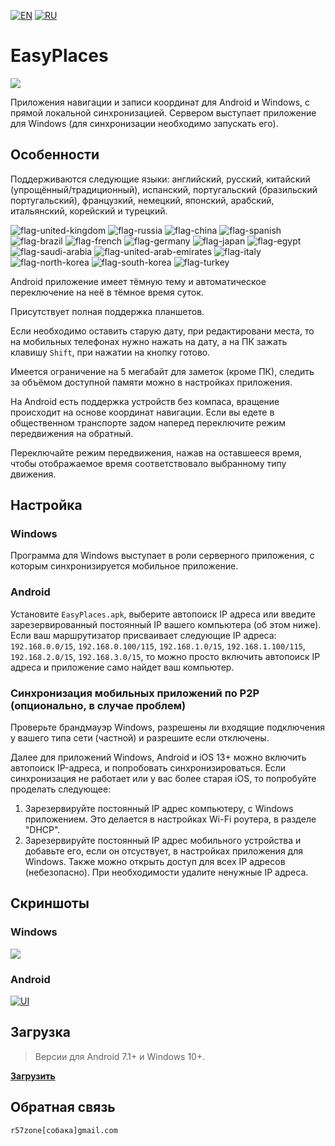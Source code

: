 [![EN](https://user-images.githubusercontent.com/9499881/33184537-7be87e86-d096-11e7-89bb-f3286f752bc6.png)](https://github.com/r57zone/EasyPlaces/) 
[![RU](https://user-images.githubusercontent.com/9499881/27683795-5b0fbac6-5cd8-11e7-929c-057833e01fb1.png)](https://github.com/r57zone/EasyPlaces/blob/master/README.RU.md) 
# EasyPlaces
![](https://github.com/user-attachments/assets/f728a53e-3050-46d7-b6ee-14b0071b0114)

Приложения навигации и записи координат для Android и Windows, с прямой локальной синхронизацией. Сервером выступает приложение для Windows (для синхронизации необходимо запускать его).

## Особенности
Поддерживаются следующие языки: английский, русский, китайский (упрощённый/традиционный), испанский, португальский (бразильский португальский), французкий, немецкий, японский, арабский, итальянский, корейский и турецкий.

![flag-united-kingdom](https://github.com/user-attachments/assets/8c03c9b8-d154-466f-b9c4-6ea60278d537)
![flag-russia](https://user-images.githubusercontent.com/9499881/27683795-5b0fbac6-5cd8-11e7-929c-057833e01fb1.png)
![flag-china](https://github.com/user-attachments/assets/16848591-2baf-4300-893b-b95d5249a34e)
![flag-spanish](https://github.com/user-attachments/assets/a892b7ce-d83f-4914-9c54-9ba16c9c9e38)
![flag-brazil](https://github.com/user-attachments/assets/f2544579-81df-43b4-94c5-59c569828182)
![flag-french](https://github.com/user-attachments/assets/57f54331-32a3-4146-823c-4aa85a4c6669)
![flag-germany](https://github.com/user-attachments/assets/11066aa3-7c0d-4507-9df1-cad00fe53fad)
![flag-japan](https://github.com/user-attachments/assets/37cfc183-4de7-4d5a-a698-0da1286a6ee1)
![flag-egypt](https://github.com/user-attachments/assets/44399d0f-f05f-4d44-a4ab-13b6d7ded087)
![flag-saudi-arabia](https://github.com/user-attachments/assets/07d7d133-5a21-4bde-8c37-c1ef3772ac91)
![flag-united-arab-emirates](https://github.com/user-attachments/assets/81d3b610-a2f4-44c9-b2ad-20e4d7cfb2b2)
![flag-italy](https://github.com/user-attachments/assets/692490d6-bc53-446f-99b8-bf2becb8ec0d)
![flag-north-korea](https://github.com/user-attachments/assets/5b315a3d-6ce0-4cbb-b7a3-133ef2bcb2c5)
![flag-south-korea](https://github.com/user-attachments/assets/ed3d3778-9193-444a-85fd-ac5dd7bc91c6)
![flag-turkey](https://github.com/user-attachments/assets/e18e5455-7321-4632-bf3f-19921b42a7ce)


Android приложение имеет тёмную тему и автоматическое переключение на неё в тёмное время суток.


Присутствует полная поддержка планшетов.


Если необходимо оставить старую дату, при редактировани места, то на мобильных телефонах нужно нажать на дату, а на ПК зажать клавишу `Shift`, при нажатии на кнопку готово.


Имеется ограничение на 5 мегабайт для заметок (кроме ПК), следить за объёмом доступной памяти можно в настройках приложения.


На Android есть поддержка устройств без компаса, вращение происходит на основе координат навигации. Если вы едете в общественном транспорте задом наперед переключите режим передвижения на обратный.


Переключайте режим передвижения, нажав на оставшееся время, чтобы отображаемое время соответствовало выбранному типу движения.

## Настройка
### Windows
Программа для Windows выступает в роли серверного приложения, с которым синхронизируется мобильное приложение.

### Android
Установите `EasyPlaces.apk`, выберите автопоиск IP адреса или введите зарезервированный постоянный IP вашего компьютера (об этом ниже). Если ваш маршрутизатор присваивает следующие IP адреса: `192.168.0.0/15`, `192.168.0.100/115`, `192.168.1.0/15`, `192.168.1.100/115`, `192.168.2.0/15`, `192.168.3.0/15`, то можно просто включить автопоиск IP адреса и приложение само найдет ваш компьютер.

### Синхронизация мобильных приложений по P2P (опционально, в случае проблем)
Проверьте брандмауэр Windows, разрешены ли входящие подключения у вашего типа сети (частной) и разрешите если отключены. 

Далее для приложений Windows, Android и iOS 13+ можно включить автопоиск IP-адреса, и попробовать синхронизироваться. Если синхронизация не работает или у вас более старая iOS, то попробуйте проделать следующее:
1. Зарезервируйте постоянный IP адрес компьютеру, с Windows приложением. Это делается в настройках Wi-Fi роутера, в разделе "DHCP".
2. Зарезервируйте постоянный IP адрес мобильного устройства и добавьте его, если он отсуствует, в настройках приложения для Windows. Также можно открыть доступ для всех IP адресов (небезопасно). При необходимости удалите ненужные IP адреса.

## Скриншоты
### Windows
[![](https://github.com/user-attachments/assets/1deeb29c-a13f-45e1-80bd-9e633adb4668)](https://github.com/user-attachments/assets/e93bf7c6-0659-435b-ad15-a689c5380dc5)

### Android
[![UI](https://github.com/user-attachments/assets/6717a9a0-11ba-42c2-ae28-0fc9b2901ea3)](https://github.com/user-attachments/assets/2450c0ef-e31e-40ef-b0ee-564720d56e0f)

## Загрузка
>Версии для Android 7.1+ и Windows 10+.

**[Загрузить](https://github.com/r57zone/EasyPlaces/releases)**

## Обратная связь
`r57zone[собака]gmail.com`